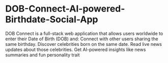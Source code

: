 # DOB-Connect-AI-powered-Birthdate-Social-App
DOB Connect is a full-stack web application that allows users worldwide to enter their Date of Birth (DOB) and:   Connect with other users sharing the same birthday.   Discover celebrities born on the same date.   Read live news updates about those celebrities.   Get AI-powered insights like news summaries and fun personality trait
